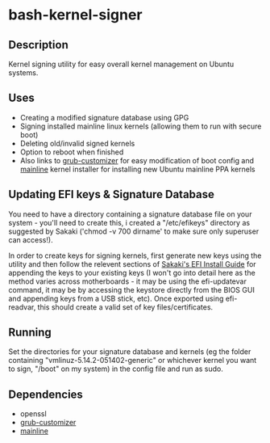 # bash-kernel-signer

## Description

Kernel signing utility for easy overall kernel management on Ubuntu systems.

## Uses

* Creating a modified signature database using GPG
* Signing installed mainline linux kernels (allowing them to run with secure boot)
* Deleting old/invalid signed kernels
* Option to reboot when finished
* Also links to [grub-customizer](https://launchpad.net/~danielrichter2007/+archive/ubuntu/grub-customizer) for easy modification of boot config and [mainline](https://github.com/bkw777/mainline) kernel installer for installing new Ubuntu mainline PPA kernels

## Updating EFI keys & Signature Database

You need to have a directory containing a signature database file on your system - you'll need to create this, i created a "/etc/efikeys" directory as suggested by Sakaki ('chmod -v 700 dirname' to make sure only superuser can access!).

In order to create keys for signing kernels, first generate new keys using the utility and then follow the relevent sections of [Sakaki's EFI Install Guide](https://wiki.gentoo.org/wiki/User:Sakaki/Sakaki's_EFI_Install_Guide/Configuring_Secure_Boot) for appending the keys to your existing keys (I won't go into detail here as the method varies across motherboards - it may be using the efi-updatevar command, it may be by accessing the keystore directly from the BIOS GUI and appending keys from a USB stick, etc). Once exported using efi-readvar, this should create a valid set of key files/certificates.

## Running

Set the directories for your signature database and kernels (eg the folder containing "vmlinuz-5.14.2-051402-generic" or whichever kernel you want to sign, "/boot" on my system) in the config file and run as sudo.

## Dependencies

* openssl
* [grub-customizer](https://launchpad.net/~danielrichter2007/+archive/ubuntu/grub-customizer)
* [mainline](https://github.com/bkw777/mainline)
